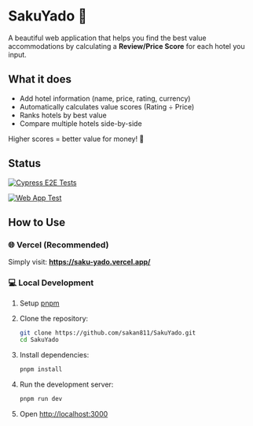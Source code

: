 # SakuYado 🌸

A beautiful web application that helps you find the best value accommodations by calculating a **Review/Price Score** for each hotel you input.

## What it does

- Add hotel information (name, price, rating, currency)
- Automatically calculates value scores (Rating ÷ Price)
- Ranks hotels by best value
- Compare multiple hotels side-by-side

Higher scores = better value for money! 🌸

## Status

[![Cypress E2E Tests](https://github.com/sakan811/SakuYado/actions/workflows/cypress.yml/badge.svg)](https://github.com/sakan811/SakuYado/actions/workflows/cypress.yml)

[![Web App Test](https://github.com/sakan811/SakuYado/actions/workflows/web-app-test.yml/badge.svg)](https://github.com/sakan811/SakuYado/actions/workflows/web-app-test.yml)

## How to Use

### 🌐 Vercel (Recommended)

Simply visit: **<https://saku-yado.vercel.app/>**

### 💻 Local Development

1. Setup [pnpm](https://pnpm.io/installation)

2. Clone the repository:

   ```bash
   git clone https://github.com/sakan811/SakuYado.git
   cd SakuYado
   ```

3. Install dependencies:

   ```bash
   pnpm install
   ```

4. Run the development server:

   ```bash
   pnpm run dev
   ```

5. Open <http://localhost:3000>
